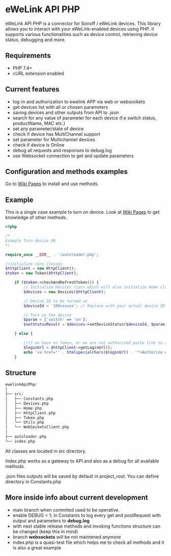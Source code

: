# eWeLink API PHP

eWeLink API PHP is a connector for Sonoff / eWeLink devices. This library allows you to interact with your eWeLink-enabled devices using PHP. It supports various functionalities such as device control, retrieving device status, debugging and more.

## Requirements

- PHP 7.4+
- cURL extension enabled

## Current features

- log-in and authorization to ewelink APP via web or websockets
- get devices list with all or chosen parameters
- saving devices and other outputs from API to .json
- search for any value of parameter for each device (f.e switch status, productName, MAC etc.)
- set any parameter/state of device
- check if device has MultiChannel support
- set parameter for Multichannel devices
- check if device is Online
- debug all requests and responses to debug.log
- use Websocket connection to get and update parameters

## Configuration and methods examples

Go to [Wiki Pages](https://github.com/PJanisio/ewelinkApiPhp/wiki) to install and use methods.

## Example

This is a single case example to turn on device. Look at [Wiki Pages](https://github.com/PJanisio/ewelinkApiPhp/wiki) to get knowledge of other methods.

```php
<?php

/*
Example Turn device ON
*/

require_once __DIR__ . '/autoloader.php';

//initialize core classes
$httpClient = new HttpClient();
$token = new Token($httpClient);

    if ($token->checkAndRefreshToken()) {
        // Initialize Devices class which will also initialize Home class and fetch family data
        $devices = new Devices($httpClient);

        // Device ID to be turned on
        $deviceId = '100xxxxxx'; // Replace with your actual device ID

        // Turn on the device
        $param = ['switch' => 'on'];
        $setStatusResult = $devices->setDeviceStatus($deviceId, $param);

    } else {

        //if we have no token, or we are not authorized paste link to authorization
        $loginUrl = $httpClient->getLoginUrl();
        echo '<a href="' . htmlspecialchars($loginUrl) . '">Authorize ewelinkApiPhp</a>';
    }

```

## Structure

``` rust
ewelinkApiPhp/
│
├── src/
│   ├── Constants.php
│   ├── Devices.php
│   ├── Home.php
│   ├── HttpClient.php
│   ├── Token.php
│   └── Utils.php
│   └── WebSocketsClient.php
│
├── autoloader.php
└── index.php
```

All classes are located in src directory.

Index.php works as a gateway to API and also as a debug for all available methods.

.json files outputs will be saved by default in project_root. You can define directory in Constants.php

## More inside info about current development

- main branch when commited used to be operative.
- enable DEBUG = 1; in Constants to log every get and postRequest with output and parameters to **debug.log**
- with next stable release methods and invoking functions structure can be changed (keep this in mind)
- branch **websockets** will be not maintened anymore
- index.php is a quasi-test file which helps me to check all methods and it is also a great example
